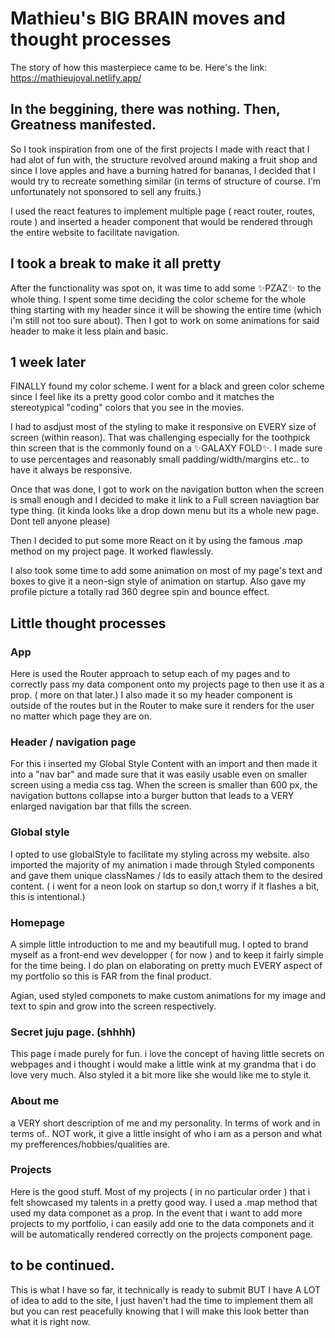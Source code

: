 # Mathieu's BIG BRAIN moves and thought processes
The story of how this masterpiece came to be.
Here's the link: https://mathieujoyal.netlify.app/

## In the beggining, there was nothing. Then, Greatness manifested.

So I took inspiration from one of the first projects I made with react that I had alot of fun with, the structure revolved around making a fruit shop and since I love apples and have a burning hatred for bananas, I decided that I would try to recreate something similar (in terms of structure of course. I'm unfortunately not sponsored to sell any fruits.)

I used the react features to implement multiple page ( react router, routes, route ) and inserted a header component that would be rendered through the entire website to facilitate navigation.

## I took a break to make it all pretty

After the functionality was spot on, it was time to add some ✨PZAZ✨ to the whole thing. I spent some time deciding the color scheme for the whole thing starting with my header since it will be showing the entire time (which i'm still not too sure about). Then I got to work on some animations for said header to make it less plain and basic.

## 1 week later

FINALLY found my color scheme. I went for a black and green color scheme since I feel like its a pretty good color combo and it matches the stereotypical "coding" colors that you see in the movies.

I had to asdjust most of the styling to make it responsive on EVERY size of screen (within reason). That was challenging especially for the toothpick thin screen that is the commonly found on a ✨GALAXY FOLD✨.
I made sure to use percentages and reasonably small padding/width/margins etc.. to have it always be responsive.

Once that was done, I got to work on the navigation button when the screen is small enough and I decided to make it link to a Full screen naviagtion bar type thing. (it kinda looks like a drop down menu but its a whole new page. Dont tell anyone please)

Then I decided to put some more React on it by using the famous .map method on my project page. It worked flawlessly.

I also took some time to add some animation on most of my page's text and boxes to give it a neon-sign style of animation on startup. Also gave my profile picture a totally rad 360 degree spin and bounce effect.

## Little thought processes

### App

Here is used the Router approach to setup each of my pages and to correctly pass my data component onto my projects page to then use it as a prop. ( more on that later.) I also made it so my header component is outside of the routes but  in the Router to make sure it renders for the user no matter which page they are on.

### Header / navigation page

For this i inserted my Global Style Content with an import and then made it into a "nav bar" and made sure that it was easily usable even on smaller screen using a media css tag. When the screen is smaller than 600 px, the navigation buttons collapse into a burger button that leads to a VERY enlarged navigation bar that fills the screen.

### Global style

I opted to use globalStyle to facilitate my styling across my website. also imported the majority of my animation i made through Styled components and gave them unique classNames / Ids to easily attach them to the desired content. ( i went for a neon look on startup so don,t worry if it flashes a bit, this is intentional.)

### Homepage

A simple little introduction to me and my beautifull mug. I opted to brand myself as a front-end wev developper ( for now ) and to keep it fairly simple for the time being. I do plan on elaborating on pretty much EVERY aspect of my portfolio so this is FAR from the final product.

Agian, used styled componets to make custom animations for my image and text to spin and grow into the screen respectively.

### Secret juju page. (shhhh)

This page i made purely for fun. i love the concept of having little secrets on webpages and i thought i would make a little wink at my grandma that i do love very much. Also styled it a bit more like she would like me to style it.

### About me

a VERY short description of me and my personality. In terms of work and in terms of.. NOT work, it give a little insight of who i am as a person and what my prefferences/hobbies/qualities are.

### Projects

Here is the good stuff. Most of my projects ( in no particular order ) that i felt showcased my talents in a pretty good way. I used a .map method that used my data componet as a prop. In the event that i want to add more projects to my portfolio, i can easily add one to the data componets and it will be automatically rendered correctly on the projects component page.

## to be continued.

This is what I have so far, it technically is ready to submit BUT I have A LOT of idea to add to the site, I just haven't had the time to implement them all but you can rest peacefully knowing that I will make this look better than what it is right now.